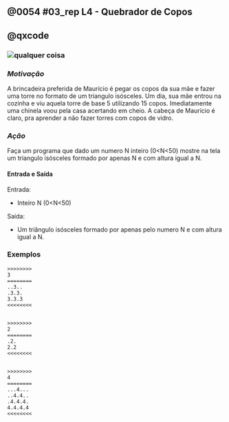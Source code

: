 ## @0054 #03_rep L4 - Quebrador de Copos
## @qxcode

### ![qualquer coisa](capa.jpg)

### _Motivação_

A brincadeira preferida de Maurício é pegar os copos da sua mãe e fazer uma torre no formato de um triangulo isósceles. Um dia, sua mãe entrou na cozinha e viu aquela torre de base 5 utilizando 15 copos. Imediatamente uma chinela voou pela casa acertando em cheio. A cabeça de Maurício é claro, pra aprender a não fazer torres com copos de vidro. 

###

### _Ação_

Faça um programa que dado um numero N inteiro (0<N<50) mostre na tela um triangulo isósceles formado por apenas N e com altura igual a N.



#### Entrada e Saída

Entrada:

* Inteiro N (0<N<50)

Saída:

* Um triângulo isósceles formado por apenas pelo numero N e com altura igual a N.
 



### Exemplos

```
>>>>>>>>
3
========
..3..
.3.3.
3.3.3
<<<<<<<<


>>>>>>>>
2
========
.2.
2.2
<<<<<<<<


>>>>>>>> 
4
========
...4...
..4.4..
.4.4.4.
4.4.4.4
<<<<<<<<
```

<!---

>>>>>>>>
1
========
1
<<<<<<<<


>>>>>>>> 
5
========
....5....
...5.5...
..5.5.5..
.5.5.5.5.
5.5.5.5.5
<<<<<<<<
--->